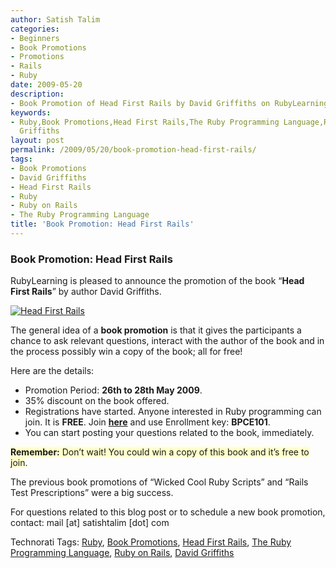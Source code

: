 ```yaml
---
author: Satish Talim
categories:
- Beginners
- Book Promotions
- Promotions
- Rails
- Ruby
date: 2009-05-20
description:
- Book Promotion of Head First Rails by David Griffiths on RubyLearning.org
keywords:
- Ruby,Book Promotions,Head First Rails,The Ruby Programming Language,Ruby on Rails,David
  Griffiths
layout: post
permalink: /2009/05/20/book-promotion-head-first-rails/
tags:
- Book Promotions
- David Griffiths
- Head First Rails
- Ruby
- Ruby on Rails
- The Ruby Programming Language
title: 'Book Promotion: Head First Rails'
---
```


<div>
  <h3>
    Book Promotion: Head First Rails
  </h3>
  
  <p>
    RubyLearning is pleased to announce the promotion of the book &#8220;<strong>Head First Rails</strong>&#8221; by author David Griffiths.
  </p>
  
  <p>
    <a href="http://oreilly.com/catalog/9780596515775/?CMP=ILC-hf1st#top"><img class="alignright" src="http://rubylearning.com/images/hfrails_180x180.gif" style="border: 0px none;" alt="Head First Rails" title="Head First Rails" /></a>
  </p>
  
  <p>
    The general idea of a <strong>book promotion</strong> is that it gives the participants a chance to ask relevant questions, interact with the author of the book and in the process possibly win a copy of the book; all for free!
  </p>
  
  <p>
    Here are the details:
  </p>
  
  <ul>
    <li>
      Promotion Period: <strong>26th to 28th May 2009</strong>.
    </li>
    <li>
      35% discount on the book offered.
    </li>
    <li>
      Registrations have started. Anyone interested in Ruby programming can join. It is <strong>FREE</strong>. Join <a href="http://rubylearning.org/class/course/view.php?id=35"><b>here</b></a> and use Enrollment key: <b>BPCE101</b>.
    </li>
    <li>
      You can start posting your questions related to the book, immediately.
    </li>
  </ul>
  
  <p>
    <span style="background-color: #FFFFCC;"><b>Remember:</b> Don&#8217;t wait! You could win a copy of this book and it&#8217;s free to join</span>.
  </p>
  
  <p>
    The previous book promotions of &#8220;Wicked Cool Ruby Scripts&#8221; and &#8220;Rails Test Prescriptions&#8221; were a big success.
  </p>
  
  <p>
    For questions related to this blog post or to schedule a new book promotion, contact: mail [at] satishtalim [dot] com
  </p>
</div>

Technorati Tags: <a href="http://technorati.com/tag/Ruby" rel="tag">Ruby</a>, <a href="http://technorati.com/tag/Book+Promotions" rel="tag">Book Promotions</a>, <a href="http://technorati.com/tag/Head+First+Rails" rel="tag">Head First Rails</a>, <a href="http://technorati.com/tag/The+Ruby+Programming+Language" rel="tag">The Ruby Programming Language</a>, <a href="http://technorati.com/tag/Ruby+on+Rails" rel="tag">Ruby on Rails</a>, <a href="http://technorati.com/tag/David+Griffiths" rel="tag">David Griffiths</a>
